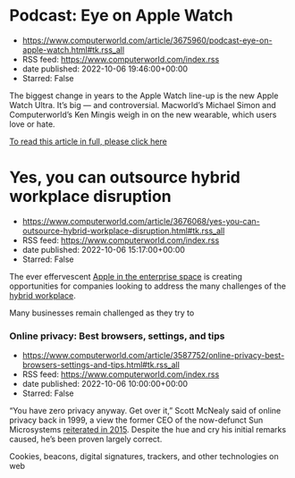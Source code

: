 # Podcast: Eye on Apple Watch
 - https://www.computerworld.com/article/3675960/podcast-eye-on-apple-watch.html#tk.rss_all
 - RSS feed: https://www.computerworld.com/index.rss
 - date published: 2022-10-06 19:46:00+00:00
 - Starred: False

<article>
	<section class="page">
<p>The biggest change in years to the Apple Watch line-up is the new Apple Watch Ultra. It’s big — and controversial. Macworld’s Michael Simon and Computerworld’s Ken Mingis weigh in on the new wearable, which users love or hate.</p></section>
</article><p class="jumpTag"><a href="https://www.computerworld.com/article/3675960/podcast-eye-on-apple-watch.html#jump">To read this article in full, please click here</a></p></section></article>

# Yes, you can outsource hybrid workplace disruption
 - https://www.computerworld.com/article/3676068/yes-you-can-outsource-hybrid-workplace-disruption.html#tk.rss_all
 - RSS feed: https://www.computerworld.com/index.rss
 - date published: 2022-10-06 15:17:00+00:00
 - Starred: False

<article>
	<section class="page">
<p>The ever effervescent <a href="https://www.computerworld.com/article/3675331/apples-enterprise-it-pitch-management-security-identity.html">Apple in the enterprise space</a> is creating opportunities for companies looking to address the many challenges of the <a href="https://www.computerworld.com/article/3669475/if-youve-ever-worked-remotely-you-likely-want-to-keep-it-that-way.html">hybrid workplace</a>.</p><p>Many businesses remain challenged as they try to 

# Online privacy: Best browsers, settings, and tips
 - https://www.computerworld.com/article/3587752/online-privacy-best-browsers-settings-and-tips.html#tk.rss_all
 - RSS feed: https://www.computerworld.com/index.rss
 - date published: 2022-10-06 10:00:00+00:00
 - Starred: False

<article>
	<section class="page">
<p>“You have zero privacy anyway. Get over it,” Scott McNealy said of online privacy back in 1999, a view the former CEO of the now-defunct Sun Microsystems <a href="https://www.computerworld.com/article/2941019/scott-mcnealys-view-on-privacy-you-still-dont-have-any.html">reiterated in 2015</a>. Despite the hue and cry his initial remarks caused, he’s been proven largely correct.</p><p>Cookies, beacons, digital signatures, trackers, and other technologies on web
